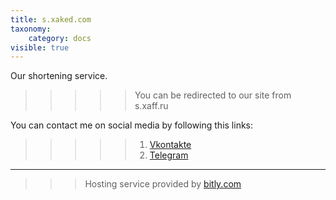 ```yaml
---
title: s.xaked.com
taxonomy:
    category: docs
visible: true
---
```


Our shortening service.

>>>>> You can be redirected to our site from s.xaff.ru

You can contact me on social media by following this links:

>>>>> 1. [Vkontakte](https://s.xaked.com/vk)
>>>>> 1. [Telegram](https://s.xaked.com/tg)

---

>>> Hosting service provided by [bitly.com](https://bitly.com/)